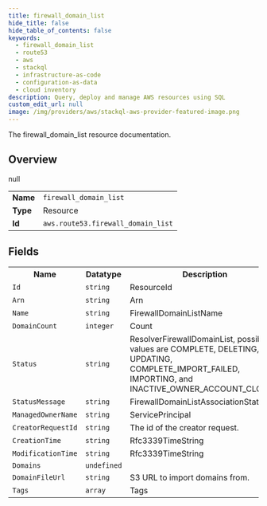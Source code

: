 ```yaml
---
title: firewall_domain_list
hide_title: false
hide_table_of_contents: false
keywords:
  - firewall_domain_list
  - route53
  - aws
  - stackql
  - infrastructure-as-code
  - configuration-as-data
  - cloud inventory
description: Query, deploy and manage AWS resources using SQL
custom_edit_url: null
image: /img/providers/aws/stackql-aws-provider-featured-image.png
---
```

The firewall_domain_list resource documentation.

## Overview
<table><tbody>
<tr><td><b>Name</b></td><td><code>firewall_domain_list</code></td></tr>
<tr><td><b>Type</b></td><td>Resource</td></tr>
null
<tr><td><b>Id</b></td><td><code>aws.route53.firewall_domain_list</code></td></tr>
</tbody></table>

## Fields
<table><tbody>
<tr><th>Name</th><th>Datatype</th><th>Description</th></tr>
<tr><td><code>Id</code></td><td><code>string</code></td><td>ResourceId</td></tr><tr><td><code>Arn</code></td><td><code>string</code></td><td>Arn</td></tr><tr><td><code>Name</code></td><td><code>string</code></td><td>FirewallDomainListName</td></tr><tr><td><code>DomainCount</code></td><td><code>integer</code></td><td>Count</td></tr><tr><td><code>Status</code></td><td><code>string</code></td><td>ResolverFirewallDomainList, possible values are COMPLETE, DELETING, UPDATING, COMPLETE_IMPORT_FAILED, IMPORTING, and INACTIVE_OWNER_ACCOUNT_CLOSED.</td></tr><tr><td><code>StatusMessage</code></td><td><code>string</code></td><td>FirewallDomainListAssociationStatus</td></tr><tr><td><code>ManagedOwnerName</code></td><td><code>string</code></td><td>ServicePrincipal</td></tr><tr><td><code>CreatorRequestId</code></td><td><code>string</code></td><td>The id of the creator request.</td></tr><tr><td><code>CreationTime</code></td><td><code>string</code></td><td>Rfc3339TimeString</td></tr><tr><td><code>ModificationTime</code></td><td><code>string</code></td><td>Rfc3339TimeString</td></tr><tr><td><code>Domains</code></td><td><code>undefined</code></td><td></td></tr><tr><td><code>DomainFileUrl</code></td><td><code>string</code></td><td>S3 URL to import domains from.</td></tr><tr><td><code>Tags</code></td><td><code>array</code></td><td>Tags</td></tr>
</tbody></table>